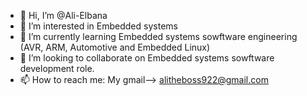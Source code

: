 - 👋 Hi, I’m @Ali-Elbana
- 👀 I’m interested in Embedded systems
- 🌱 I’m currently learning Embedded systems sowftware engineering (AVR, ARM, Automotive and Embedded Linux)
- 💞️ I’m looking to collaborate on Embedded systems sowftware development role.
- 📫 How to reach me: My gmail--> alitheboss922@gmail.com

<!---
Ali-Elbana/Ali-Elbana is a ✨ special ✨ repository because its `README.md` (this file) appears on your GitHub profile.
You can click the Preview link to take a look at your changes.
--->
